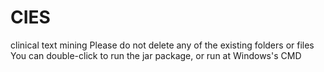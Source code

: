 # CIES
clinical text mining
Please do not delete any of the existing folders or files
You can double-click to run the jar package, or run at Windows's CMD
